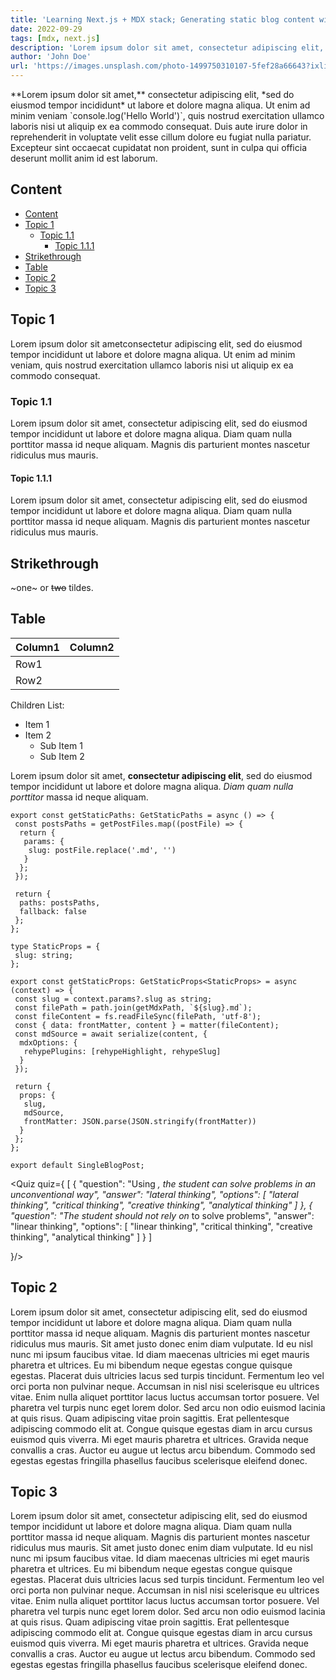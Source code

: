 ```yaml
---
title: 'Learning Next.js + MDX stack; Generating static blog content with next.js'
date: 2022-09-29
tags: [mdx, next.js]
description: 'Lorem ipsum dolor sit amet, consectetur adipiscing elit, sed do eiusmod tempor incididunt ut labore et dolore magna aliqua. Lectus mauris ultrices eros in cursus.'
author: 'John Doe'
url: 'https://images.unsplash.com/photo-1499750310107-5fef28a66643?ixlib=rb-1.2.1&ixid=MnwxMjA3fDB8MHxwaG90by1wYWdlfHx8fGVufDB8fHx8&auto=format&fit=crop&w=870&q=80'
---
```


<Container>
**Lorem ipsum dolor sit amet,** consectetur adipiscing elit, *sed do eiusmod tempor incididunt* ut labore et dolore magna aliqua. Ut enim ad minim veniam `console.log('Hello World')`, quis nostrud exercitation ullamco laboris nisi ut aliquip ex ea commodo consequat. Duis aute irure dolor in reprehenderit in voluptate velit esse cillum dolore eu fugiat nulla pariatur. Excepteur sint occaecat cupidatat non proident, sunt in culpa qui officia deserunt mollit anim id est laborum.

## Content

- [Content](#content)
- [Topic 1](#topic-1)
  - [Topic 1.1](#topic-11)
    - [Topic 1.1.1](#topic-111)
- [Strikethrough](#strikethrough)
- [Table](#table)
- [Topic 2](#topic-2)
- [Topic 3](#topic-3)

## Topic 1

Lorem ipsum dolor sit ametconsectetur adipiscing elit, sed do eiusmod tempor incididunt ut labore et dolore magna aliqua. Ut enim ad minim veniam, quis nostrud exercitation ullamco laboris nisi ut aliquip ex ea commodo consequat.

### Topic 1.1

Lorem ipsum dolor sit amet, consectetur adipiscing elit, sed do eiusmod tempor incididunt ut labore et dolore magna aliqua. Diam quam nulla porttitor massa id neque aliquam. Magnis dis parturient montes nascetur ridiculus mus mauris.

#### Topic 1.1.1

Lorem ipsum dolor sit amet, consectetur adipiscing elit, sed do eiusmod tempor incididunt ut labore et dolore magna aliqua. Diam quam nulla porttitor massa id neque aliquam. Magnis dis parturient montes nascetur ridiculus mus mauris.

## Strikethrough

~one~ or ~~two~~ tildes.

## Table

| Column1 | Column2 |
| ------- | ------- |
| Row1    |         |
| Row2    |         |

<HelloWorld text="Hello World"/>

<Expandable text="Hello World">

Children List:

- Item 1
- Item 2
  - Sub Item 1
  - Sub Item 2

Lorem ipsum dolor sit amet, **consectetur adipiscing elit**, sed do eiusmod tempor incididunt ut labore et dolore magna aliqua. *Diam quam nulla porttitor* massa id neque aliquam.

</Expandable>

```tsx filename="Test.tsx" highlight_lines={[1,2,3]} add_highlight_lines={[10,11,12]} remove_highlight_lines={[16,17,18]}
export const getStaticPaths: GetStaticPaths = async () => {
 const postsPaths = getPostFiles.map((postFile) => {
  return {
   params: {
    slug: postFile.replace('.md', '')
   }
  };
 });

 return {
  paths: postsPaths,
  fallback: false
 };
};

type StaticProps = {
 slug: string;
};

export const getStaticProps: GetStaticProps<StaticProps> = async (context) => {
 const slug = context.params?.slug as string;
 const filePath = path.join(getMdxPath, `${slug}.md`);
 const fileContent = fs.readFileSync(filePath, 'utf-8');
 const { data: frontMatter, content } = matter(fileContent);
 const mdSource = await serialize(content, {
  mdxOptions: {
   rehypePlugins: [rehypeHighlight, rehypeSlug]
  }
 });

 return {
  props: {
   slug,
   mdSource,
   frontMatter: JSON.parse(JSON.stringify(frontMatter))
  }
 };
};

export default SingleBlogPost;

```

<Quiz quiz={
[
  {
   "question": "Using _, the student can solve problems in an unconventional way",
   "answer": "lateral thinking",
   "options": [
    "lateral thinking",
    "critical thinking",
    "creative thinking",
    "analytical thinking"
   ]
  },
  {
"question": "The student should not rely on_ to solve problems",
   "answer": "linear thinking",
   "options": [
    "linear thinking",
    "critical thinking",
    "creative thinking",
    "analytical thinking"
   ]
  }
 ]

}/>

## Topic 2

Lorem ipsum dolor sit amet, consectetur adipiscing elit, sed do eiusmod tempor incididunt ut labore et dolore magna aliqua. Diam quam nulla porttitor massa id neque aliquam. Magnis dis parturient montes nascetur ridiculus mus mauris. Sit amet justo donec enim diam vulputate. Id eu nisl nunc mi ipsum faucibus vitae. Id diam maecenas ultricies mi eget mauris pharetra et ultrices. Eu mi bibendum neque egestas congue quisque egestas. Placerat duis ultricies lacus sed turpis tincidunt. Fermentum leo vel orci porta non pulvinar neque. Accumsan in nisl nisi scelerisque eu ultrices vitae. Enim nulla aliquet porttitor lacus luctus accumsan tortor posuere. Vel pharetra vel turpis nunc eget lorem dolor. Sed arcu non odio euismod lacinia at quis risus. Quam adipiscing vitae proin sagittis. Erat pellentesque adipiscing commodo elit at. Congue quisque egestas diam in arcu cursus euismod quis viverra. Mi eget mauris pharetra et ultrices. Gravida neque convallis a cras. Auctor eu augue ut lectus arcu bibendum. Commodo sed egestas egestas fringilla phasellus faucibus scelerisque eleifend donec.

## Topic 3

Lorem ipsum dolor sit amet, consectetur adipiscing elit, sed do eiusmod tempor incididunt ut labore et dolore magna aliqua. Diam quam nulla porttitor massa id neque aliquam. Magnis dis parturient montes nascetur ridiculus mus mauris. Sit amet justo donec enim diam vulputate. Id eu nisl nunc mi ipsum faucibus vitae. Id diam maecenas ultricies mi eget mauris pharetra et ultrices. Eu mi bibendum neque egestas congue quisque egestas. Placerat duis ultricies lacus sed turpis tincidunt. Fermentum leo vel orci porta non pulvinar neque. Accumsan in nisl nisi scelerisque eu ultrices vitae. Enim nulla aliquet porttitor lacus luctus accumsan tortor posuere. Vel pharetra vel turpis nunc eget lorem dolor. Sed arcu non odio euismod lacinia at quis risus. Quam adipiscing vitae proin sagittis. Erat pellentesque adipiscing commodo elit at. Congue quisque egestas diam in arcu cursus euismod quis viverra. Mi eget mauris pharetra et ultrices. Gravida neque convallis a cras. Auctor eu augue ut lectus arcu bibendum. Commodo sed egestas egestas fringilla phasellus faucibus scelerisque eleifend donec.

</Container>